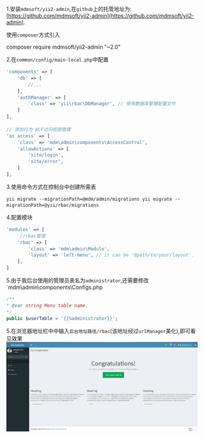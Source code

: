 1.安装`mdmsoft/yii2-admin`,在`github`上的托管地址为:[https://github.com/mdmsoft/yii2-admin](https://github.com/mdmsoft/yii2-admin).

使用`composer`方式引入

composer require mdmsoft/yii2-admin "~2.0"

2.在`common/config/main-local.php`中配置

```php
'components' => [
    'db' => [
        //...
    ],
    'authManager' => [
        'class' => 'yii\rbac\DbManager', // 使用数据库管理配置文件
    ]
],

// 添加行为 ACF访问权限管理
'as access' => [
    'class' => 'mdm\admin\components\AccessControl',
    'allowActions' => [
        'site/login',
        'site/error',
    ]
],
```
3.使用命令方式在控制台中创建所需表

    yii migrate --migrationPath=@mdm/admin/migrations yii migrate --migrationPath=@yii/rbac/migrations

4.配置模块
```php
'modules' => [
     //rbac管理
    'rbac' => [
        'class' => 'mdm\admin\Module',
        'layout' => 'left-menu', // it can be '@path/to/your/layout'.
    ],
]
```
5.由于我后台使用的管理员表名为`administrator`,还需要修改`mdm\admin\components\Configs.php

```php
/**
* @var string Menu table name.
*/
public $userTable = '{{%administrator}}';
```

5.在浏览器地址栏中中输入`后台地址路径/rbac`(该地址经过`urlManager`美化),即可看见效果
![](/assets/57b7e1d0c6f7294c63000000.png)







